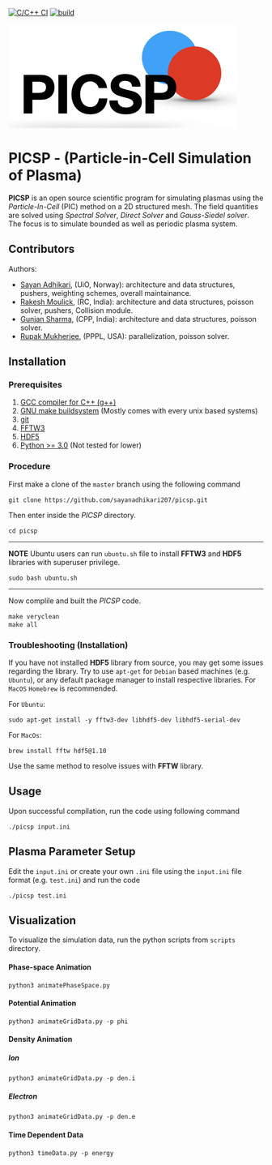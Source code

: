 [![C/C++ CI](https://github.com/sayanadhikari/picsp/actions/workflows/c-cpp.yml/badge.svg)](https://github.com/sayanadhikari/picsp/actions/workflows/c-cpp.yml)
[![build](https://github.com/sayanadhikari/picsp/actions/workflows/make.yml/badge.svg)](https://github.com/sayanadhikari/picsp/actions/workflows/make.yml)

![PICSP Logo](/images/logo.png)

# PICSP - (Particle-in-Cell Simulation of Plasma)

**PICSP** is an open source scientific program for simulating plasmas using the *Particle-In-Cell* (PIC) method on a 2D structured mesh. The field quantities are solved using *Spectral Solver*, *Direct Solver* and *Gauss-Siedel solver*. The focus is to simulate bounded as well as periodic plasma system.


## Contributors

Authors:

- [Sayan Adhikari](https://github.com/sayanadhikari), (UiO, Norway): architecture and data structures, pushers, weighting schemes, overall maintainance.
- [Rakesh Moulick](https://github.com/rakeshmoulick), (RC, India): architecture and data structures, poisson solver, pushers, Collision module.
- [Gunjan Sharma](https://github.com/gunjansharma1019), (CPP, India): architecture and data structures, poisson solver.
- [Rupak Mukherjee](https://github.com/RupakMukherjee), (PPPL, USA): parallelization, poisson solver.


## Installation

### Prerequisites
1. [GCC compiler for C++ (g++)](https://gcc.gnu.org/)
2. [GNU make buildsystem](https://www.gnu.org/software/automake/) (Mostly comes with every unix based systems)
3. [git](https://git-scm.com/)
4. [FFTW3](http://www.fftw.org/download.html)
5. [HDF5](https://www.hdfgroup.org/solutions/hdf5/)
5. [Python >= 3.0](https://www.python.org/downloads/) (Not tested for lower)

### Procedure
First make a clone of the ``master`` branch using the following command
```shell
git clone https://github.com/sayanadhikari207/picsp.git
```
Then enter inside the *PICSP* directory.
```shell
cd picsp
```
---
**NOTE**
Ubuntu users can run ``ubuntu.sh`` file to install **FFTW3** and **HDF5** libraries with superuser privilege.
```shell
sudo bash ubuntu.sh
```
---
Now complile and built the *PICSP* code.
```shell
make veryclean
make all
```
### Troubleshooting (Installation)
If you have not installed **HDF5** library from source, you may get some issues regarding the library. Try to use ``apt-get`` for ``Debian`` based machines (e.g. ``Ubuntu``), or any default package manager to install respective libraries. For ``MacOS`` ``Homebrew`` is recommended.

For ``Ubuntu``: 
```shell
sudo apt-get install -y fftw3-dev libhdf5-dev libhdf5-serial-dev
```
For ``MacOs``: 
```shell
brew install fftw hdf5@1.10
```

Use the same method to resolve issues with **FFTW** library.
## Usage

Upon successful compilation, run the code using following command
```shell
./picsp input.ini
```
## Plasma Parameter Setup

Edit the ``input.ini`` or create your own ``.ini`` file using the ``input.ini`` file format (e.g. ``test.ini``) and run the code
```shell
./picsp test.ini
```
## Visualization
To visualize the simulation data, run the python scripts from `scripts` directory.
#### Phase-space Animation
```shell
python3 animatePhaseSpace.py 
```
#### Potential Animation
```shell
python3 animateGridData.py -p phi
```
#### Density Animation
##### Ion
```shell
python3 animateGridData.py -p den.i
```
##### Electron
```shell
python3 animateGridData.py -p den.e
```
#### Time Dependent Data
```shell
python3 timeData.py -p energy
```
